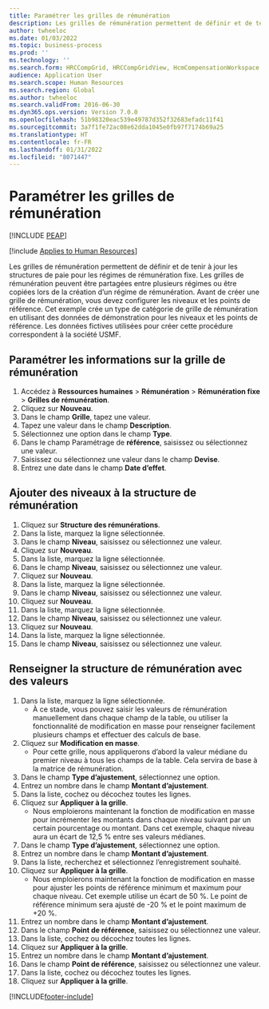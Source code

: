 ```yaml
---
title: Paramétrer les grilles de rémunération
description: Les grilles de rémunération permettent de définir et de tenir à jour les structures de paie pour les régimes de rémunération fixe.
author: twheeloc
ms.date: 01/03/2022
ms.topic: business-process
ms.prod: ''
ms.technology: ''
ms.search.form: HRCCompGrid, HRCCompGridView, HcmCompensationWorkspace
audience: Application User
ms.search.scope: Human Resources
ms.search.region: Global
ms.author: twheeloc
ms.search.validFrom: 2016-06-30
ms.dyn365.ops.version: Version 7.0.0
ms.openlocfilehash: 51b98320eac539e49787d352f32683efadc11f41
ms.sourcegitcommit: 3a7f1fe72ac08e62dda1045e0fb97f7174b69a25
ms.translationtype: HT
ms.contentlocale: fr-FR
ms.lasthandoff: 01/31/2022
ms.locfileid: "8071447"
---
```

# <a name="set-up-compensation-grids"></a>Paramétrer les grilles de rémunération


[!INCLUDE [PEAP](../includes/peap-1.md)]

[!include [Applies to Human Resources](../includes/applies-to-hr.md)]

Les grilles de rémunération permettent de définir et de tenir à jour les structures de paie pour les régimes de rémunération fixe. Les grilles de rémunération peuvent être partagées entre plusieurs régimes ou être copiées lors de la création d’un régime de rémunération.  Avant de créer une grille de rémunération, vous devez configurer les niveaux et les points de référence. Cet exemple crée un type de catégorie de grille de rémunération en utilisant des données de démonstration pour les niveaux et les points de référence. Les données fictives utilisées pour créer cette procédure correspondent à la société USMF.


## <a name="set-up-information-about-the-compensation-grid"></a>Paramétrer les informations sur la grille de rémunération
1. Accédez à **Ressources humaines** > **Rémunération** > **Rémunération fixe** > **Grilles de rémunération**.
2. Cliquez sur **Nouveau**.
3. Dans le champ **Grille**, tapez une valeur.
4. Tapez une valeur dans le champ **Description**.
5. Sélectionnez une option dans le champ **Type**.
6. Dans le champ Paramétrage de **référence**, saisissez ou sélectionnez une valeur.
7. Saisissez ou sélectionnez une valeur dans le champ **Devise**.
8. Entrez une date dans le champ **Date d’effet**.

## <a name="add-levels-to-the-compensation-structure"></a>Ajouter des niveaux à la structure de rémunération
1. Cliquez sur **Structure des rémunérations**.
2. Dans la liste, marquez la ligne sélectionnée.
3. Dans le champ **Niveau**, saisissez ou sélectionnez une valeur.
4. Cliquez sur **Nouveau**.
5. Dans la liste, marquez la ligne sélectionnée.
6. Dans le champ **Niveau**, saisissez ou sélectionnez une valeur.
7. Cliquez sur **Nouveau**.
8. Dans la liste, marquez la ligne sélectionnée.
9. Dans le champ **Niveau**, saisissez ou sélectionnez une valeur.
10. Cliquez sur **Nouveau**.
11. Dans la liste, marquez la ligne sélectionnée.
12. Dans le champ **Niveau**, saisissez ou sélectionnez une valeur.
13. Cliquez sur **Nouveau**.
14. Dans la liste, marquez la ligne sélectionnée.
15. Dans le champ **Niveau**, saisissez ou sélectionnez une valeur.

## <a name="fill-in-the-compensation-structure-with-values"></a>Renseigner la structure de rémunération avec des valeurs
1. Dans la liste, marquez la ligne sélectionnée.
    * À ce stade, vous pouvez saisir les valeurs de rémunération manuellement dans chaque champ de la table, ou utiliser la fonctionnalité de modification en masse pour renseigner facilement plusieurs champs et effectuer des calculs de base.  
2. Cliquez sur **Modification en masse**.
    * Pour cette grille, nous appliquerons d’abord la valeur médiane du premier niveau à tous les champs de la table. Cela servira de base à la matrice de rémunération.  
3. Dans le champ **Type d’ajustement**, sélectionnez une option.
4. Entrez un nombre dans le champ **Montant d’ajustement**.
5. Dans la liste, cochez ou décochez toutes les lignes.
6. Cliquez sur **Appliquer à la grille**.
    * Nous emploierons maintenant la fonction de modification en masse pour incrémenter les montants dans chaque niveau suivant par un certain pourcentage ou montant. Dans cet exemple, chaque niveau aura un écart de 12,5 % entre ses valeurs médianes.  
7. Dans le champ **Type d’ajustement**, sélectionnez une option.
8. Entrez un nombre dans le champ **Montant d’ajustement**.
9. Dans la liste, recherchez et sélectionnez l’enregistrement souhaité.
10. Cliquez sur **Appliquer à la grille**.
    * Nous emploierons maintenant la fonction de modification en masse pour ajuster les points de référence minimum et maximum pour chaque niveau. Cet exemple utilise un écart de 50 %. Le point de référence minimum sera ajusté de -20 % et le point maximum de +20 %.  
11. Entrez un nombre dans le champ **Montant d’ajustement**.
12. Dans le champ **Point de référence**, saisissez ou sélectionnez une valeur.
13. Dans la liste, cochez ou décochez toutes les lignes.
14. Cliquez sur **Appliquer à la grille**.
15. Entrez un nombre dans le champ **Montant d’ajustement**.
16. Dans le champ **Point de référence**, saisissez ou sélectionnez une valeur.
17. Dans la liste, cochez ou décochez toutes les lignes.
18. Cliquez sur **Appliquer à la grille**.



[!INCLUDE[footer-include](../includes/footer-banner.md)]

